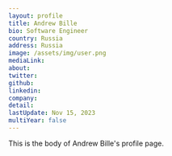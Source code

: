 ```yaml
---
layout: profile
title: Andrew Bille
bio: Software Engineer
country: Russia
address: Russia
image: /assets/img/user.png
mediaLink: 
about:
twitter: 
github:  
linkedin: 
company: 
detail: 
lastUpdate: Nov 15, 2023
multiYear: false
---
```


This is the body of Andrew Bille's profile page.
